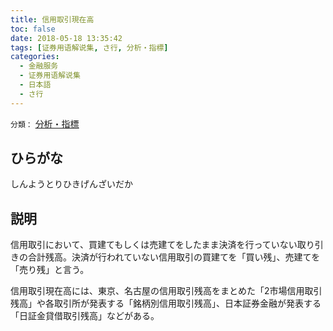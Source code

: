 ```yaml
---
title: 信用取引現在高
toc: false
date: 2018-05-18 13:35:42
tags: [证券用语解说集, さ行, 分析・指標]
categories:
  - 金融服务
  - 证券用语解说集
  - 日本語
  - さ行
---
```


`分類：` [分析・指標](/tags/分析・指標/)

## ひらがな

しんようとりひきげんざいだか

## 説明

信用取引において、買建てもしくは売建てをしたまま決済を行っていない取り引きの合計残高。決済が行われていない信用取引の買建てを「買い残」、売建てを「売り残」と言う。

信用取引現在高には、東京、名古屋の信用取引残高をまとめた「2市場信用取引残高」や各取引所が発表する「銘柄別信用取引残高」、日本証券金融が発表する「日証金貸借取引残高」などがある。
